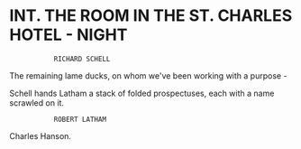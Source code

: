 # INT. THE ROOM IN THE ST. CHARLES HOTEL - NIGHT

			   RICHARD SCHELL
The remaining lame ducks, on whom we've been working with a purpose -

Schell hands Latham a stack of folded prospectuses, each with a name scrawled on it.

			   ROBERT LATHAM
Charles Hanson.
